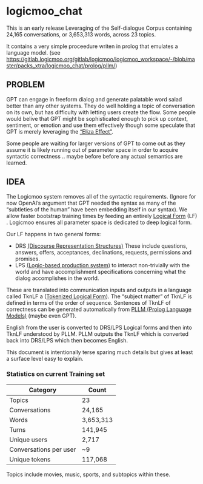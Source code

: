# logicmoo_chat

This is an early release Leveraging of the Self-dialogue Corpus containing 24,165 conversations, or 3,653,313 words, across 23 topics.

It contains a very simple proceedure writen in prolog that emulates a language model.
(see https://gitlab.logicmoo.org/gitlab/logicmoo/logicmoo_workspace/-/blob/master/packs_xtra/logicmoo_chat/prolog/pllm/)

## PROBLEM   
GPT can engage in freeform dialog and generate palatable word salad better than any other systems.  They do well holding a topic of conversation on its own, but has difficulty with letting users create the flow.  Some people would belive that GPT might be sophisticated enough to pick up context, sentiment, or emotion and use them effectively though some speculate that GPT is merely leveraging the [“Eliza Effect”](https://en.wikipedia.org/wiki/ELIZA_effect#Overview).

Some people are waiting for larger versions of GPT to come out as they assume it is likely running out of parameter space in order to acquire syntactic correctness .. maybe before before any actual semantics are learned.
 
## IDEA
The Logicmoo system removes all of the syntactic requirements.  (Ignore for now OpenAI’s argument that GPT needed the syntax as many of the “subtleties of the human” have been embedding itself in our syntax).  We allow faster bootstrap training times by feeding an entirely [Logical Form](https://plato.stanford.edu/entries/logical-form/) (LF) .  Logicmoo ensures all parameter space is dedicated to deep logical form.

Our LF happens in two general forms:
* DRS [(Discourse Representation Structures)](https://plato.stanford.edu/entries/discourse-representation-theory/#DRSLanSynSemAcc) These include questions, answers, offers, acceptances, declinations, requests, permissions and promises.
* LPS [(Logic-based production system)](https://arxiv.org/pdf/1601.00529) to interact non-trivially with the world and have accomplishment specifications concerning what the dialog accomplishes in the world. 

These are translated into communication inputs and outputs in a language called TknLF a ([Tokenized Logical Form](https://logicmoo.org/xwiki/bin/view/Main/Psychology/Mentalese489)).  The “subject matter” of TknLF is defined in terms of the order of sequence.   Sentences of TknLF of correctness can be generated automatically from [PLLM (Prolog Language Models)](https://logicmoo.org:2082/gitlab/logicmoo/logicmoo_workspace/-/tree/master/packs_xtra/logicmoo_chat/prolog/pllm) (maybe even GPT).    

English from the user is converted to DRS/LPS Logical forms and then into TknLF understood by PLLM.   PLLM outputs the TknLF which is converted back into DRS/LPS which then becomes English.  

This document is intentionally terse sparing much details but gives at least a surface level easy to explain.


### Statistics on current Training set


| Category | Count     |
---------- | -----------
| Topics   | 23        |
| Conversations | 24,165 |
| Words    | 3,653,313 |
| Turns    | 141,945   |
| Unique users | 2,717 |
| Conversations per user | ~9 |
| Unique tokens | 117,068 |

Topics include movies, music, sports, and subtopics within these.


